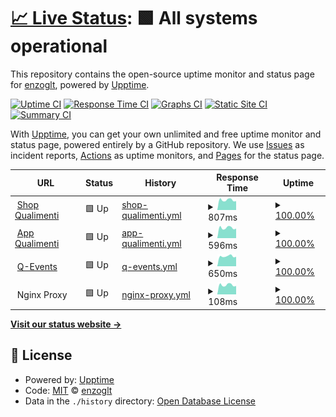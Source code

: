 # [📈 Live Status](https://enzoglt.github.io/qualimenti-uptime): <!--live status--> **🟩 All systems operational**

This repository contains the open-source uptime monitor and status page for [enzoglt](https://enzoglt.github.io/qualimenti-uptime), powered by [Upptime](https://github.com/upptime/upptime).

[![Uptime CI](https://github.com/enzoglt/qualimenti-uptime/workflows/Uptime%20CI/badge.svg)](https://github.com/enzoglt/qualimenti-uptime/actions?query=workflow%3A%22Uptime+CI%22)
[![Response Time CI](https://github.com/enzoglt/qualimenti-uptime/workflows/Response%20Time%20CI/badge.svg)](https://github.com/enzoglt/qualimenti-uptime/actions?query=workflow%3A%22Response+Time+CI%22)
[![Graphs CI](https://github.com/enzoglt/qualimenti-uptime/workflows/Graphs%20CI/badge.svg)](https://github.com/enzoglt/qualimenti-uptime/actions?query=workflow%3A%22Graphs+CI%22)
[![Static Site CI](https://github.com/enzoglt/qualimenti-uptime/workflows/Static%20Site%20CI/badge.svg)](https://github.com/enzoglt/qualimenti-uptime/actions?query=workflow%3A%22Static+Site+CI%22)
[![Summary CI](https://github.com/enzoglt/qualimenti-uptime/workflows/Summary%20CI/badge.svg)](https://github.com/enzoglt/qualimenti-uptime/actions?query=workflow%3A%22Summary+CI%22)

With [Upptime](https://upptime.js.org), you can get your own unlimited and free uptime monitor and status page, powered entirely by a GitHub repository. We use [Issues](https://github.com/enzoglt/qualimenti-uptime/issues) as incident reports, [Actions](https://github.com/enzoglt/qualimenti-uptime/actions) as uptime monitors, and [Pages](https://enzoglt.github.io/qualimenti-uptime) for the status page.

<!--start: status pages-->
<!-- This summary is generated by Upptime (https://github.com/upptime/upptime) -->
<!-- Do not edit this manually, your changes will be overwritten -->
<!-- prettier-ignore -->
| URL | Status | History | Response Time | Uptime |
| --- | ------ | ------- | ------------- | ------ |
| <img alt="" src="https://raw.githubusercontent.com/enzoglt/qualimenti-uptime/master/assets/quali-favicon.png" height="13"> [Shop Qualimenti](https://shop.qualimenti.com) | 🟩 Up | [shop-qualimenti.yml](https://github.com/enzoglt2/qualimenti-uptime/commits/HEAD/history/shop-qualimenti.yml) | <details><summary><img alt="Response time graph" src="./graphs/shop-qualimenti/response-time-week.png" height="20"> 807ms</summary><br><a href="https://enzoglt2.github.io/qualimenti-uptime/history/shop-qualimenti"><img alt="Response time 994" src="https://img.shields.io/endpoint?url=https%3A%2F%2Fraw.githubusercontent.com%2Fenzoglt2%2Fqualimenti-uptime%2FHEAD%2Fapi%2Fshop-qualimenti%2Fresponse-time.json"></a><br><a href="https://enzoglt2.github.io/qualimenti-uptime/history/shop-qualimenti"><img alt="24-hour response time 883" src="https://img.shields.io/endpoint?url=https%3A%2F%2Fraw.githubusercontent.com%2Fenzoglt2%2Fqualimenti-uptime%2FHEAD%2Fapi%2Fshop-qualimenti%2Fresponse-time-day.json"></a><br><a href="https://enzoglt2.github.io/qualimenti-uptime/history/shop-qualimenti"><img alt="7-day response time 807" src="https://img.shields.io/endpoint?url=https%3A%2F%2Fraw.githubusercontent.com%2Fenzoglt2%2Fqualimenti-uptime%2FHEAD%2Fapi%2Fshop-qualimenti%2Fresponse-time-week.json"></a><br><a href="https://enzoglt2.github.io/qualimenti-uptime/history/shop-qualimenti"><img alt="30-day response time 870" src="https://img.shields.io/endpoint?url=https%3A%2F%2Fraw.githubusercontent.com%2Fenzoglt2%2Fqualimenti-uptime%2FHEAD%2Fapi%2Fshop-qualimenti%2Fresponse-time-month.json"></a><br><a href="https://enzoglt2.github.io/qualimenti-uptime/history/shop-qualimenti"><img alt="1-year response time 994" src="https://img.shields.io/endpoint?url=https%3A%2F%2Fraw.githubusercontent.com%2Fenzoglt2%2Fqualimenti-uptime%2FHEAD%2Fapi%2Fshop-qualimenti%2Fresponse-time-year.json"></a></details> | <details><summary><a href="https://enzoglt2.github.io/qualimenti-uptime/history/shop-qualimenti">100.00%</a></summary><a href="https://enzoglt2.github.io/qualimenti-uptime/history/shop-qualimenti"><img alt="All-time uptime 99.95%" src="https://img.shields.io/endpoint?url=https%3A%2F%2Fraw.githubusercontent.com%2Fenzoglt2%2Fqualimenti-uptime%2FHEAD%2Fapi%2Fshop-qualimenti%2Fuptime.json"></a><br><a href="https://enzoglt2.github.io/qualimenti-uptime/history/shop-qualimenti"><img alt="24-hour uptime 100.00%" src="https://img.shields.io/endpoint?url=https%3A%2F%2Fraw.githubusercontent.com%2Fenzoglt2%2Fqualimenti-uptime%2FHEAD%2Fapi%2Fshop-qualimenti%2Fuptime-day.json"></a><br><a href="https://enzoglt2.github.io/qualimenti-uptime/history/shop-qualimenti"><img alt="7-day uptime 100.00%" src="https://img.shields.io/endpoint?url=https%3A%2F%2Fraw.githubusercontent.com%2Fenzoglt2%2Fqualimenti-uptime%2FHEAD%2Fapi%2Fshop-qualimenti%2Fuptime-week.json"></a><br><a href="https://enzoglt2.github.io/qualimenti-uptime/history/shop-qualimenti"><img alt="30-day uptime 99.80%" src="https://img.shields.io/endpoint?url=https%3A%2F%2Fraw.githubusercontent.com%2Fenzoglt2%2Fqualimenti-uptime%2FHEAD%2Fapi%2Fshop-qualimenti%2Fuptime-month.json"></a><br><a href="https://enzoglt2.github.io/qualimenti-uptime/history/shop-qualimenti"><img alt="1-year uptime 99.95%" src="https://img.shields.io/endpoint?url=https%3A%2F%2Fraw.githubusercontent.com%2Fenzoglt2%2Fqualimenti-uptime%2FHEAD%2Fapi%2Fshop-qualimenti%2Fuptime-year.json"></a></details>
| <img alt="" src="https://raw.githubusercontent.com/enzoglt/qualimenti-uptime/master/assets/quali-favicon.png" height="13"> [App Qualimenti](https://app.qualimenti.com) | 🟩 Up | [app-qualimenti.yml](https://github.com/enzoglt2/qualimenti-uptime/commits/HEAD/history/app-qualimenti.yml) | <details><summary><img alt="Response time graph" src="./graphs/app-qualimenti/response-time-week.png" height="20"> 596ms</summary><br><a href="https://enzoglt2.github.io/qualimenti-uptime/history/app-qualimenti"><img alt="Response time 667" src="https://img.shields.io/endpoint?url=https%3A%2F%2Fraw.githubusercontent.com%2Fenzoglt2%2Fqualimenti-uptime%2FHEAD%2Fapi%2Fapp-qualimenti%2Fresponse-time.json"></a><br><a href="https://enzoglt2.github.io/qualimenti-uptime/history/app-qualimenti"><img alt="24-hour response time 657" src="https://img.shields.io/endpoint?url=https%3A%2F%2Fraw.githubusercontent.com%2Fenzoglt2%2Fqualimenti-uptime%2FHEAD%2Fapi%2Fapp-qualimenti%2Fresponse-time-day.json"></a><br><a href="https://enzoglt2.github.io/qualimenti-uptime/history/app-qualimenti"><img alt="7-day response time 596" src="https://img.shields.io/endpoint?url=https%3A%2F%2Fraw.githubusercontent.com%2Fenzoglt2%2Fqualimenti-uptime%2FHEAD%2Fapi%2Fapp-qualimenti%2Fresponse-time-week.json"></a><br><a href="https://enzoglt2.github.io/qualimenti-uptime/history/app-qualimenti"><img alt="30-day response time 637" src="https://img.shields.io/endpoint?url=https%3A%2F%2Fraw.githubusercontent.com%2Fenzoglt2%2Fqualimenti-uptime%2FHEAD%2Fapi%2Fapp-qualimenti%2Fresponse-time-month.json"></a><br><a href="https://enzoglt2.github.io/qualimenti-uptime/history/app-qualimenti"><img alt="1-year response time 667" src="https://img.shields.io/endpoint?url=https%3A%2F%2Fraw.githubusercontent.com%2Fenzoglt2%2Fqualimenti-uptime%2FHEAD%2Fapi%2Fapp-qualimenti%2Fresponse-time-year.json"></a></details> | <details><summary><a href="https://enzoglt2.github.io/qualimenti-uptime/history/app-qualimenti">100.00%</a></summary><a href="https://enzoglt2.github.io/qualimenti-uptime/history/app-qualimenti"><img alt="All-time uptime 99.97%" src="https://img.shields.io/endpoint?url=https%3A%2F%2Fraw.githubusercontent.com%2Fenzoglt2%2Fqualimenti-uptime%2FHEAD%2Fapi%2Fapp-qualimenti%2Fuptime.json"></a><br><a href="https://enzoglt2.github.io/qualimenti-uptime/history/app-qualimenti"><img alt="24-hour uptime 100.00%" src="https://img.shields.io/endpoint?url=https%3A%2F%2Fraw.githubusercontent.com%2Fenzoglt2%2Fqualimenti-uptime%2FHEAD%2Fapi%2Fapp-qualimenti%2Fuptime-day.json"></a><br><a href="https://enzoglt2.github.io/qualimenti-uptime/history/app-qualimenti"><img alt="7-day uptime 100.00%" src="https://img.shields.io/endpoint?url=https%3A%2F%2Fraw.githubusercontent.com%2Fenzoglt2%2Fqualimenti-uptime%2FHEAD%2Fapi%2Fapp-qualimenti%2Fuptime-week.json"></a><br><a href="https://enzoglt2.github.io/qualimenti-uptime/history/app-qualimenti"><img alt="30-day uptime 99.80%" src="https://img.shields.io/endpoint?url=https%3A%2F%2Fraw.githubusercontent.com%2Fenzoglt2%2Fqualimenti-uptime%2FHEAD%2Fapi%2Fapp-qualimenti%2Fuptime-month.json"></a><br><a href="https://enzoglt2.github.io/qualimenti-uptime/history/app-qualimenti"><img alt="1-year uptime 99.97%" src="https://img.shields.io/endpoint?url=https%3A%2F%2Fraw.githubusercontent.com%2Fenzoglt2%2Fqualimenti-uptime%2FHEAD%2Fapi%2Fapp-qualimenti%2Fuptime-year.json"></a></details>
| <img alt="" src="https://raw.githubusercontent.com/enzoglt/qualimenti-uptime/master/assets/quali-favicon.png" height="13"> [Q-Events](https://q-events.it) | 🟩 Up | [q-events.yml](https://github.com/enzoglt2/qualimenti-uptime/commits/HEAD/history/q-events.yml) | <details><summary><img alt="Response time graph" src="./graphs/q-events/response-time-week.png" height="20"> 650ms</summary><br><a href="https://enzoglt2.github.io/qualimenti-uptime/history/q-events"><img alt="Response time 1013" src="https://img.shields.io/endpoint?url=https%3A%2F%2Fraw.githubusercontent.com%2Fenzoglt2%2Fqualimenti-uptime%2FHEAD%2Fapi%2Fq-events%2Fresponse-time.json"></a><br><a href="https://enzoglt2.github.io/qualimenti-uptime/history/q-events"><img alt="24-hour response time 659" src="https://img.shields.io/endpoint?url=https%3A%2F%2Fraw.githubusercontent.com%2Fenzoglt2%2Fqualimenti-uptime%2FHEAD%2Fapi%2Fq-events%2Fresponse-time-day.json"></a><br><a href="https://enzoglt2.github.io/qualimenti-uptime/history/q-events"><img alt="7-day response time 650" src="https://img.shields.io/endpoint?url=https%3A%2F%2Fraw.githubusercontent.com%2Fenzoglt2%2Fqualimenti-uptime%2FHEAD%2Fapi%2Fq-events%2Fresponse-time-week.json"></a><br><a href="https://enzoglt2.github.io/qualimenti-uptime/history/q-events"><img alt="30-day response time 678" src="https://img.shields.io/endpoint?url=https%3A%2F%2Fraw.githubusercontent.com%2Fenzoglt2%2Fqualimenti-uptime%2FHEAD%2Fapi%2Fq-events%2Fresponse-time-month.json"></a><br><a href="https://enzoglt2.github.io/qualimenti-uptime/history/q-events"><img alt="1-year response time 1013" src="https://img.shields.io/endpoint?url=https%3A%2F%2Fraw.githubusercontent.com%2Fenzoglt2%2Fqualimenti-uptime%2FHEAD%2Fapi%2Fq-events%2Fresponse-time-year.json"></a></details> | <details><summary><a href="https://enzoglt2.github.io/qualimenti-uptime/history/q-events">100.00%</a></summary><a href="https://enzoglt2.github.io/qualimenti-uptime/history/q-events"><img alt="All-time uptime 99.96%" src="https://img.shields.io/endpoint?url=https%3A%2F%2Fraw.githubusercontent.com%2Fenzoglt2%2Fqualimenti-uptime%2FHEAD%2Fapi%2Fq-events%2Fuptime.json"></a><br><a href="https://enzoglt2.github.io/qualimenti-uptime/history/q-events"><img alt="24-hour uptime 100.00%" src="https://img.shields.io/endpoint?url=https%3A%2F%2Fraw.githubusercontent.com%2Fenzoglt2%2Fqualimenti-uptime%2FHEAD%2Fapi%2Fq-events%2Fuptime-day.json"></a><br><a href="https://enzoglt2.github.io/qualimenti-uptime/history/q-events"><img alt="7-day uptime 100.00%" src="https://img.shields.io/endpoint?url=https%3A%2F%2Fraw.githubusercontent.com%2Fenzoglt2%2Fqualimenti-uptime%2FHEAD%2Fapi%2Fq-events%2Fuptime-week.json"></a><br><a href="https://enzoglt2.github.io/qualimenti-uptime/history/q-events"><img alt="30-day uptime 99.80%" src="https://img.shields.io/endpoint?url=https%3A%2F%2Fraw.githubusercontent.com%2Fenzoglt2%2Fqualimenti-uptime%2FHEAD%2Fapi%2Fq-events%2Fuptime-month.json"></a><br><a href="https://enzoglt2.github.io/qualimenti-uptime/history/q-events"><img alt="1-year uptime 99.96%" src="https://img.shields.io/endpoint?url=https%3A%2F%2Fraw.githubusercontent.com%2Fenzoglt2%2Fqualimenti-uptime%2FHEAD%2Fapi%2Fq-events%2Fuptime-year.json"></a></details>
| <img alt="" src="https://nginxproxymanager.com/icon.png" height="13"> Nginx Proxy | 🟩 Up | [nginx-proxy.yml](https://github.com/enzoglt2/qualimenti-uptime/commits/HEAD/history/nginx-proxy.yml) | <details><summary><img alt="Response time graph" src="./graphs/nginx-proxy/response-time-week.png" height="20"> 108ms</summary><br><a href="https://enzoglt2.github.io/qualimenti-uptime/history/nginx-proxy"><img alt="Response time 128" src="https://img.shields.io/endpoint?url=https%3A%2F%2Fraw.githubusercontent.com%2Fenzoglt2%2Fqualimenti-uptime%2FHEAD%2Fapi%2Fnginx-proxy%2Fresponse-time.json"></a><br><a href="https://enzoglt2.github.io/qualimenti-uptime/history/nginx-proxy"><img alt="24-hour response time 119" src="https://img.shields.io/endpoint?url=https%3A%2F%2Fraw.githubusercontent.com%2Fenzoglt2%2Fqualimenti-uptime%2FHEAD%2Fapi%2Fnginx-proxy%2Fresponse-time-day.json"></a><br><a href="https://enzoglt2.github.io/qualimenti-uptime/history/nginx-proxy"><img alt="7-day response time 108" src="https://img.shields.io/endpoint?url=https%3A%2F%2Fraw.githubusercontent.com%2Fenzoglt2%2Fqualimenti-uptime%2FHEAD%2Fapi%2Fnginx-proxy%2Fresponse-time-week.json"></a><br><a href="https://enzoglt2.github.io/qualimenti-uptime/history/nginx-proxy"><img alt="30-day response time 114" src="https://img.shields.io/endpoint?url=https%3A%2F%2Fraw.githubusercontent.com%2Fenzoglt2%2Fqualimenti-uptime%2FHEAD%2Fapi%2Fnginx-proxy%2Fresponse-time-month.json"></a><br><a href="https://enzoglt2.github.io/qualimenti-uptime/history/nginx-proxy"><img alt="1-year response time 128" src="https://img.shields.io/endpoint?url=https%3A%2F%2Fraw.githubusercontent.com%2Fenzoglt2%2Fqualimenti-uptime%2FHEAD%2Fapi%2Fnginx-proxy%2Fresponse-time-year.json"></a></details> | <details><summary><a href="https://enzoglt2.github.io/qualimenti-uptime/history/nginx-proxy">100.00%</a></summary><a href="https://enzoglt2.github.io/qualimenti-uptime/history/nginx-proxy"><img alt="All-time uptime 97.69%" src="https://img.shields.io/endpoint?url=https%3A%2F%2Fraw.githubusercontent.com%2Fenzoglt2%2Fqualimenti-uptime%2FHEAD%2Fapi%2Fnginx-proxy%2Fuptime.json"></a><br><a href="https://enzoglt2.github.io/qualimenti-uptime/history/nginx-proxy"><img alt="24-hour uptime 100.00%" src="https://img.shields.io/endpoint?url=https%3A%2F%2Fraw.githubusercontent.com%2Fenzoglt2%2Fqualimenti-uptime%2FHEAD%2Fapi%2Fnginx-proxy%2Fuptime-day.json"></a><br><a href="https://enzoglt2.github.io/qualimenti-uptime/history/nginx-proxy"><img alt="7-day uptime 100.00%" src="https://img.shields.io/endpoint?url=https%3A%2F%2Fraw.githubusercontent.com%2Fenzoglt2%2Fqualimenti-uptime%2FHEAD%2Fapi%2Fnginx-proxy%2Fuptime-week.json"></a><br><a href="https://enzoglt2.github.io/qualimenti-uptime/history/nginx-proxy"><img alt="30-day uptime 99.80%" src="https://img.shields.io/endpoint?url=https%3A%2F%2Fraw.githubusercontent.com%2Fenzoglt2%2Fqualimenti-uptime%2FHEAD%2Fapi%2Fnginx-proxy%2Fuptime-month.json"></a><br><a href="https://enzoglt2.github.io/qualimenti-uptime/history/nginx-proxy"><img alt="1-year uptime 97.69%" src="https://img.shields.io/endpoint?url=https%3A%2F%2Fraw.githubusercontent.com%2Fenzoglt2%2Fqualimenti-uptime%2FHEAD%2Fapi%2Fnginx-proxy%2Fuptime-year.json"></a></details>

<!--end: status pages-->

[**Visit our status website →**](https://enzoglt.github.io/qualimenti-uptime)

## 📄 License

- Powered by: [Upptime](https://github.com/upptime/upptime)
- Code: [MIT](./LICENSE) © [enzoglt](https://enzoglt.github.io/qualimenti-uptime)
- Data in the `./history` directory: [Open Database License](https://opendatacommons.org/licenses/odbl/1-0/)
